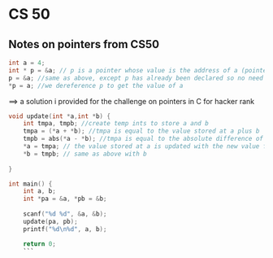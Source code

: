 # CS 50
## Notes on pointers from CS50
```c
int a = 4;
int * p = &a; // p is a pointer whose value is the address of a (pointers store addresses)
p = &a; //same as above, except p has already been declared so no need for int  *
*p = a; //we dereference p to get the value of a
```

==> a solution i provided for the challenge on pointers in C for hacker rank
```c
void update(int *a,int *b) {
    int tmpa, tmpb; //create temp ints to store a and b
    tmpa = (*a + *b); //tmpa is equal to the value stored at a plus b
    tmpb = abs(*a - *b); //tmpa is equal to the absolute difference of the values stored at b and a
    *a = tmpa; // the value stored at a is updated with the new value from tmpa
    *b = tmpb; // same as above with b
      
}

int main() {
    int a, b;
    int *pa = &a, *pb = &b;
    
    scanf("%d %d", &a, &b);
    update(pa, pb);
    printf("%d\n%d", a, b);

    return 0;
    ```
